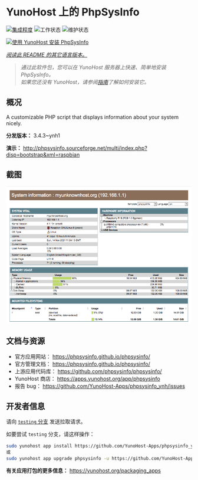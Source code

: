 <!--
注意：此 README 由 <https://github.com/YunoHost/apps/tree/master/tools/readme_generator> 自动生成
请勿手动编辑。
-->

# YunoHost 上的 PhpSysInfo

[![集成程度](https://dash.yunohost.org/integration/phpsysinfo.svg)](https://ci-apps.yunohost.org/ci/apps/phpsysinfo/) ![工作状态](https://ci-apps.yunohost.org/ci/badges/phpsysinfo.status.svg) ![维护状态](https://ci-apps.yunohost.org/ci/badges/phpsysinfo.maintain.svg)

[![使用 YunoHost 安装 PhpSysInfo](https://install-app.yunohost.org/install-with-yunohost.svg)](https://install-app.yunohost.org/?app=phpsysinfo)

*[阅读此 README 的其它语言版本。](./ALL_README.md)*

> *通过此软件包，您可以在 YunoHost 服务器上快速、简单地安装 PhpSysInfo。*  
> *如果您还没有 YunoHost，请参阅[指南](https://yunohost.org/install)了解如何安装它。*

## 概况

A customizable PHP script that displays information about your system nicely.


**分发版本：** 3.4.3~ynh1

**演示：** <http://phpsysinfo.sourceforge.net/multi/index.php?disp=bootstrap&xml=raspbian>

## 截图

![PhpSysInfo 的截图](./doc/screenshots/screenshot.png)

## 文档与资源

- 官方应用网站： <https://phpsysinfo.github.io/phpsysinfo/>
- 官方管理文档： <https://phpsysinfo.github.io/phpsysinfo/>
- 上游应用代码库： <https://github.com/phpsysinfo/phpsysinfo/>
- YunoHost 商店： <https://apps.yunohost.org/app/phpsysinfo>
- 报告 bug： <https://github.com/YunoHost-Apps/phpsysinfo_ynh/issues>

## 开发者信息

请向 [`testing` 分支](https://github.com/YunoHost-Apps/phpsysinfo_ynh/tree/testing) 发送拉取请求。

如要尝试 `testing` 分支，请这样操作：

```bash
sudo yunohost app install https://github.com/YunoHost-Apps/phpsysinfo_ynh/tree/testing --debug
或
sudo yunohost app upgrade phpsysinfo -u https://github.com/YunoHost-Apps/phpsysinfo_ynh/tree/testing --debug
```

**有关应用打包的更多信息：** <https://yunohost.org/packaging_apps>
